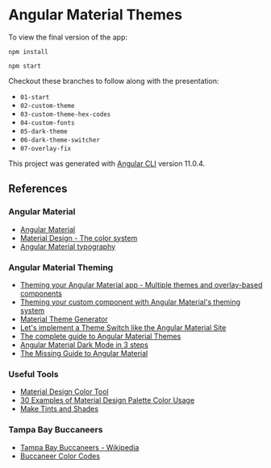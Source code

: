# Angular Material Themes

To view the final version of the app:

```
npm install

npm start
```

Checkout these branches to follow along with the presentation:

- `01-start`
- `02-custom-theme`
- `03-custom-theme-hex-codes`
- `04-custom-fonts`
- `05-dark-theme`
- `06-dark-theme-switcher`
- `07-overlay-fix`

This project was generated with [Angular CLI](https://github.com/angular/angular-cli) version 11.0.4.

## References

### Angular Material

- [Angular Material](https://material.angular.io)
- [Material Design - The color system](https://material.io/design/color/the-color-system.html#tools-for-picking-colors)
- [Angular Material typography](https://material.angular.io/guide/typography)

### Angular Material Theming

- [Theming your Angular Material app - Multiple themes and overlay-based components](https://material.angular.io/guide/theming#multiple-themes-and-overlay-based-components)
- [Theming your custom component with Angular Material's theming system](https://material.angular.io/guide/theming-your-components)
- [Material Theme Generator](https://www.nikhilwalvekar.com/ng-mat-theme-generator/)
- [Let's implement a Theme Switch like the Angular Material Site](https://indepth.dev/posts/1218/lets-implement-a-theme-switch-like-the-angular-material-site)
- [The complete guide to Angular Material Themes](https://medium.com/@tomastrajan/the-complete-guide-to-angular-material-themes-4d165a9d24d1)
- [Angular Material Dark Mode in 3 steps](https://zoaibkhan.com/blog/angular-material-dark-mode-in-3-steps/)
- [The Missing Guide to Angular Material](https://ultimatecourses.com/blog/the-missing-guide-to-angular-material#adding-angular-material)

### Useful Tools

- [Material Design Color Tool](https://material.io/resources/color)
- [30 Examples of Material Design Palette Color Usage](https://saruwakakun.com/en/material-color)
- [Make Tints and Shades](https://maketintsandshades.com)

### Tampa Bay Buccaneers

- [Tampa Bay Buccaneers - Wikipedia](https://en.wikipedia.org/wiki/Tampa_Bay_Buccaneers)
- [Buccaneer Color Codes](https://www.codeofcolors.com/tampa-bay-buccaneers-colors.html)

